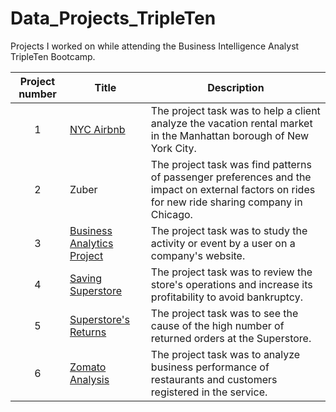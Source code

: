 # Data_Projects_TripleTen
Projects I worked on while attending the Business Intelligence Analyst TripleTen Bootcamp.


| Project number | Title | Description |
| :-----------: | ----------- |----------- |
| 1 | <a href="https://docs.google.com/spreadsheets/d/1mpQZjQ3hmQFwT-fOaCwF9UlxJIbboa3y_b_bGZvCt40/edit#gid=292017679">NYC Airbnb</a> | The project task was to help a client analyze the vacation rental market in the Manhattan borough of New York City. |
| 2 | Zuber | The project task was find patterns of passenger preferences and the impact on external factors on rides for new ride sharing company in Chicago. |
| 3 | <a href="https://docs.google.com/spreadsheets/d/1lWkTKVjF-RyI_1B2lqfKSgDXt_vrOkHgFAQt6HKP2nQ/edit#gid=38637670">Business Analytics Project</a> | The project task was to study the activity or event by a user on a company's website. |
| 4 | <a href="https://public.tableau.com/views/Sprint4ProjectSavingSuperstpre/ComparingAveragesbyState?:language=en-US&:sid=&:display_count=n&:origin=viz_share_link">Saving Superstore</a> | The project task was to review the store's operations and increase its profitability to avoid bankruptcy. |
| 5 | <a href="https://public.tableau.com/views/Sprint6ProjectFinalSuperstore/ReturnRatebyCustomer?:language=en-US&:sid=&:display_count=n&:origin=viz_share_link">Superstore's Returns</a> | The project task was to see the cause of the high number of returned orders at the Superstore. |
| 6 | <a href="https://public.tableau.com/views/ZomatoFinalSprintProject/RestaurantAnalysis?:language=en-US&publish=yes&:sid=&:display_count=n&:origin=viz_share_link">Zomato Analysis</a> | The project task was to analyze business performance of restaurants and customers registered in the service. |
